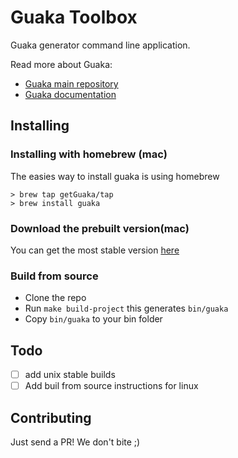 # Guaka Toolbox

Guaka generator command line application.

Read more about Guaka:

- [Guaka main repository](https://github.com/oarrabi/Guaka)
- [Guaka documentation](docs.getguaka.com)

## Installing

### Installing with homebrew (mac)
The easies way to install guaka is using homebrew

```
> brew tap getGuaka/tap 
> brew install guaka
```

### Download the prebuilt version(mac)
You can get the most stable version [here](https://github.com/getGuaka/Guaka-Toolbox/releases)

### Build from source

- Clone the repo
- Run `make build-project` this generates `bin/guaka`
- Copy `bin/guaka` to your bin folder

## Todo

- [ ] add unix stable builds
- [ ] Add buil from source instructions for linux

## Contributing

Just send a PR! We don't bite ;)
